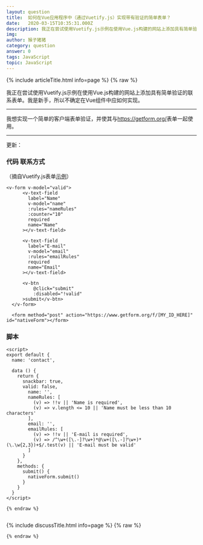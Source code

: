 ```yaml
---
layout: question
title:  如何在Vue应用程序中（通过Vuetify.js）实现带有验证的简单表单？
date:   2020-03-15T10:35:31.000Z
description: 我正在尝试使用Vuetify.js示例在使用Vue.js构建的网站上添加具有简单验证的联系表单。我是新手，所以不确定在Vue组件中应如何实现。我想...
img: 
author: 猴子猪猪
category: question
answer: 0
tags: JavaScript
topic: JavaScript
---
```

<div class="article-root">
  <div class="article">
    {% include articleTitle.html info=page %}
    {% raw %}
    <div class="article-content"><p><font style="vertical-align: inherit;"><font style="vertical-align: inherit;">我正在尝试使用Vuetify.js示例在使用Vue.js构建的网站上添加具有简单验证的联系表单。</font><font style="vertical-align: inherit;">我是新手，所以不确定在Vue组件中应如何实现。</font></font></p>

<hr>

<p><font style="vertical-align: inherit;"><font style="vertical-align: inherit;">我想实现一个简单的客户端表单验证，并使其与</font></font><a href="https://getform.org/" rel="noreferrer"><font style="vertical-align: inherit;"><font style="vertical-align: inherit;">https://getform.org/</font></font></a><font style="vertical-align: inherit;"><font style="vertical-align: inherit;">表单一起使用。</font></font></p>

<hr>

<p><font style="vertical-align: inherit;"><font style="vertical-align: inherit;">更新：</font></font></p>

<h3><font style="vertical-align: inherit;"><font style="vertical-align: inherit;">代码 </font><font style="vertical-align: inherit;">联系方式</font></font></h3>

<p><font style="vertical-align: inherit;"><font style="vertical-align: inherit;">（摘自Vuetify.js表单</font></font><a href="https://github.com/vuetifyjs/docs/blob/master/examples/forms/basic-validation.vue" rel="noreferrer"><font style="vertical-align: inherit;"><font style="vertical-align: inherit;">示例</font></font></a><font style="vertical-align: inherit;"><font style="vertical-align: inherit;">）</font></font></p>

  

<pre class="lang-html prettyprint-override"><code>&lt;v-form v-model="valid"&gt;<font></font>
      &lt;v-text-field<font></font>
        label="Name"<font></font>
        v-model="name"<font></font>
        :rules="nameRules"<font></font>
        :counter="10"<font></font>
        required<font></font>
        name="Name"<font></font>
      &gt;&lt;/v-text-field&gt;<font></font>
<font></font>
      &lt;v-text-field<font></font>
        label="E-mail"<font></font>
        v-model="email"<font></font>
        :rules="emailRules"<font></font>
        required<font></font>
        name="Email"<font></font>
      &gt;&lt;/v-text-field&gt;<font></font>
<font></font>
      &lt;v-btn<font></font>
          @click="submit"<font></font>
          :disabled="!valid"<font></font>
      &gt;submit&lt;/v-btn&gt;<font></font>
  &lt;/v-form&gt;<font></font>
<font></font>
  &lt;form method="post" action="https://www.getform.org/f/[MY_ID_HERE]" id="nativeForm"&gt;&lt;/form&gt;<font></font>
</code></pre>

<h3><font style="vertical-align: inherit;"><font style="vertical-align: inherit;">脚本</font></font></h3>

<pre class="lang-html prettyprint-override"><code>&lt;script&gt;<font></font>
export default {<font></font>
  name: 'contact',<font></font>
<font></font>
  data () {<font></font>
    return {<font></font>
      snackbar: true, <font></font>
      valid: false,<font></font>
        name: '',<font></font>
        nameRules: [<font></font>
          (v) =&gt; !!v || 'Name is required',<font></font>
          (v) =&gt; v.length &lt;= 10 || 'Name must be less than 10 characters'<font></font>
        ],<font></font>
        email: '',<font></font>
        emailRules: [<font></font>
          (v) =&gt; !!v || 'E-mail is required',<font></font>
          (v) =&gt; /^\w+([\.-]?\w+)*@\w+([\.-]?\w+)*(\.\w{2,3})+$/.test(v) || 'E-mail must be valid'<font></font>
        ]<font></font>
      }<font></font>
    },<font></font>
    methods: {<font></font>
      submit() {<font></font>
        nativeForm.submit()<font></font>
      }<font></font>
    }<font></font>
  }<font></font>
&lt;/script&gt;<font></font>
</code></pre></div>
    {% endraw %}
  </div>
  <p style="height: 0;width:0;overflow: hidden;"> 第1624篇《如何在Vue应用程序中（通过Vuetify.js）实现带有验证的简单表单？》来自Winter(https://github.com/aiyld/aiyld.github.io)的站点</p>
  <div class="discuss-wrapper">
    {% include discussTitle.html info=page %}
    {% raw %}
    
    {% endraw %}
  </div>
<div>
